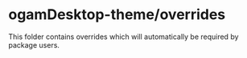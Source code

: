 # ogamDesktop-theme/overrides

This folder contains overrides which will automatically be required by package users.
